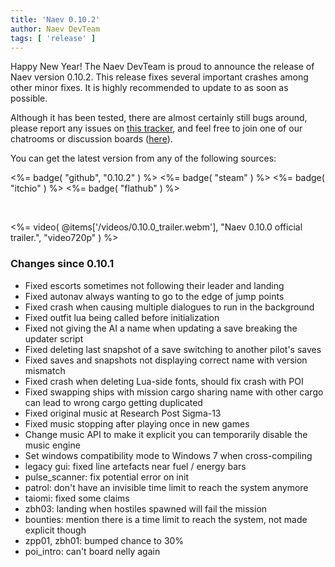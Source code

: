 ```yaml
---
title: 'Naev 0.10.2'
author: Naev DevTeam
tags: [ 'release' ]
---
```

Happy New Year! The Naev DevTeam is proud to announce the release of Naev
version 0.10.2. This release fixes several important crashes among other minor
fixes. It is highly recommended to update to as soon as possible.

Although it has been tested, there are almost certainly still bugs
around, please report any issues on [this
tracker](https://github.com/naev/naev/issues), and feel free to join one of our
chatrooms or discussion boards ([here](https://naev.org/contact)).

You can get the latest version from any of the following sources:

<%= badge( "github", "0.10.2" ) %>
<%= badge( "steam" ) %>
<%= badge( "itchio" ) %>
<%= badge( "flathub" ) %>

<br>

<%= video( @items['/videos/0.10.0_trailer.webm'], "Naev 0.10.0 official trailer.", "video720p" ) %>

### Changes since 0.10.1
* Fixed escorts sometimes not following their leader and landing
* Fixed autonav always wanting to go to the edge of jump points
* Fixed crash when causing multiple dialogues to run in the background
* Fixed outfit lua being called before initialization
* Fixed not giving the AI a name when updating a save breaking the updater script
* Fixed deleting last snapshot of a save switching to another pilot's saves
* Fixed saves and snapshots not displaying correct name with version mismatch
* Fixed crash when deleting Lua-side fonts, should fix crash with POI
* Fixed swapping ships with mission cargo sharing name with other cargo can lead to wrong cargo getting duplicated
* Fixed original music at Research Post Sigma-13
* Fixed music stopping after playing once in new games
* Change music API to make it explicit you can temporarily disable the music engine
* Set windows compatibility mode to Windows 7 when cross-compiling
* legacy gui: fixed line artefacts near fuel / energy bars
* pulse_scanner: fix potential error on init
* patrol: don't have an invisible time limit to reach the system anymore
* taiomi: fixed some claims
* zbh03: landing when hostiles spawned will fail the mission
* bounties: mention there is a time limit to reach the system, not made explicit though
* zpp01, zbh01: bumped chance to 30%
* poi_intro: can't board nelly again
